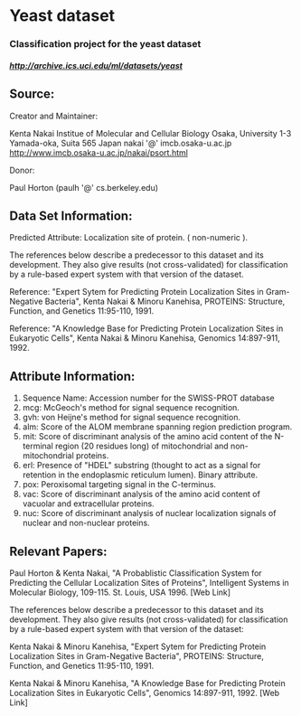 # Yeast dataset
### Classification project for the yeast dataset
##### http://archive.ics.uci.edu/ml/datasets/yeast

## Source:

Creator and Maintainer: 

Kenta Nakai 
Institue of Molecular and Cellular Biology 
Osaka, University 
1-3 Yamada-oka, Suita 565 Japan 
nakai '@' imcb.osaka-u.ac.jp 
http://www.imcb.osaka-u.ac.jp/nakai/psort.html 

Donor: 

Paul Horton (paulh '@' cs.berkeley.edu)


## Data Set Information:

Predicted Attribute: Localization site of protein. ( non-numeric ). 

The references below describe a predecessor to this dataset and its development. They also give results (not cross-validated) for classification by a rule-based expert system with that version of the dataset. 

Reference: "Expert Sytem for Predicting Protein Localization Sites in Gram-Negative Bacteria", Kenta Nakai & Minoru Kanehisa, PROTEINS: Structure, Function, and Genetics 11:95-110, 1991. 

Reference: "A Knowledge Base for Predicting Protein Localization Sites in Eukaryotic Cells", Kenta Nakai & Minoru Kanehisa, Genomics 14:897-911, 1992.


## Attribute Information:

1. Sequence Name: Accession number for the SWISS-PROT database 
2. mcg: McGeoch's method for signal sequence recognition. 
3. gvh: von Heijne's method for signal sequence recognition. 
4. alm: Score of the ALOM membrane spanning region prediction program. 
5. mit: Score of discriminant analysis of the amino acid content of the N-terminal region (20 residues long) of mitochondrial and non-mitochondrial proteins. 
6. erl: Presence of "HDEL" substring (thought to act as a signal for retention in the endoplasmic reticulum lumen). Binary attribute. 
7. pox: Peroxisomal targeting signal in the C-terminus. 
8. vac: Score of discriminant analysis of the amino acid content of vacuolar and extracellular proteins. 
9. nuc: Score of discriminant analysis of nuclear localization signals of nuclear and non-nuclear proteins.


## Relevant Papers:

Paul Horton & Kenta Nakai, "A Probablistic Classification System for Predicting the Cellular Localization Sites of Proteins", Intelligent Systems in Molecular Biology, 109-115. St. Louis, USA 1996. 
[Web Link] 

The references below describe a predecessor to this dataset and its development. They also give results (not cross-validated) for classification by a rule-based expert system with that version of the dataset: 

Kenta Nakai & Minoru Kanehisa, "Expert Sytem for Predicting Protein Localization Sites in Gram-Negative Bacteria", PROTEINS: Structure, Function, and Genetics 11:95-110, 1991. 

Kenta Nakai & Minoru Kanehisa, "A Knowledge Base for Predicting Protein Localization Sites in Eukaryotic Cells", Genomics 14:897-911, 1992. 
[Web Link]